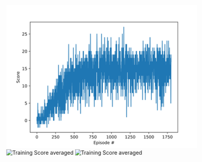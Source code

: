 ![Training Score averaged](./assets/figs/final.svg)
![Training Score averaged](./assets/training.gif)
![Training Score averaged](./assets/example-run.gif)